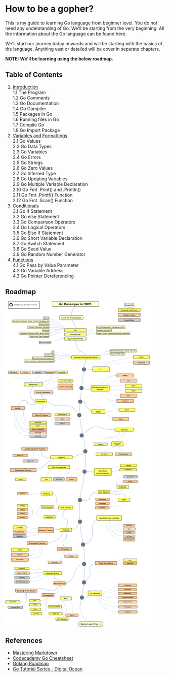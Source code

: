 # How to be a gopher?

This is my guide to learning Go language from beginner level. You do not need any understanding of Go. We'll be starting 
from the very beginning. All the information about the Go language can be found here.

We'll start our journey today onwards and will be starting with the basics of the language. Anything vast or detailed 
will be cover in seperate chapters. 

**NOTE: We'll be learning using the below roadmap.**

## Table of Contents
1. [Introduction](Chapters/Chapter-1-Introduction/chapter-1-introduction.md)<br>
    1.1 The Program<br/>
    1.2 Go Comments<br/>
    1.3 Go Documentation<br/>
    1.4 Go Compiler<br/>
    1.5 Packages in Go<br/>
    1.6 Running files in Go<br/>
    1.7 Compile Go<br/>
    1.8 Go Import Package<br/>
2. [Variables and Formattings](Chapters/Chapter-2-Variables-and-Formatting/chapter-2-variables-and-formattings.md) <br/>
    2.1 Go Values <br/>
    2.2 Go Data Types <br/>
    2.3 Go Variables <br/>
    2.4 Go Errors <br/>
    2.5 Go Strings <br/>
    2.6 Go Zero Values <br/>
    2.7 Go Inferred Type <br/>
    2.8 Go Updating Variables <br/>
    2.9 Go Multiple Variable Declaration <br/>
    2.10 Go Fmt .Print() and .Println() <br/>
    2.11 Go Fmt .Printf() Function <br/>
    2.12 Go Fmt .Scan() Function <br/>
3. [Conditionals](Chapters/Chapter-3-Conditionals/chapter-3-Conditionals.md) <br/>
    3.1 Go If Statement <br/>
    3.2 Go else Statement <br/>
    3.3 Go Comparison Operators <br/>
    3.4 Go Logical Operators <br/>
    3.5 Go Else If Statement <br/>
    3.6 Go Short Variable Declaration <br/>
    3.7 Go Switch Statement <br/>
    3.8 Go Seed Value <br/>
    3.9 Go Random Number Generator <br/>
4. [Functions](Chapters/Chapter-4-Functions/chapter-4-Functions.md) <br/>
    4.1 Go Pass by Value Parameter <br/>
    4.2 Go Variable Address <br/>
    4.3 Go Pointer Dereferencing <br/>
    
## Roadmap

![Go lang Roadmap](golang-developer-roadmap.png)

## References
* [Mastering Markdown](https://guides.github.com/features/mastering-markdown/)
* [Codecademy Go Cheatsheet](https://www.codecademy.com/learn/learn-go/modules/learn-go-introduction/cheatsheet)
* [Golang Roadmap](https://github.com/Alikhll/golang-developer-roadmap)
* [Go Tutorial Series - Digital Ocean](https://www.digitalocean.com/community/tutorial_series/how-to-code-in-go)

